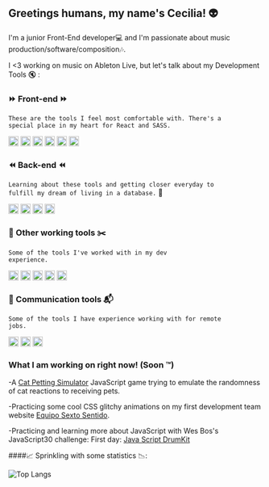 ## Greetings humans, my name's Cecilia! :alien:

I'm a junior Front-End developer:computer: and I'm passionate about music production/software/composition:notes:.

I <3 working on music on Ableton Live, but let's talk about my Development Tools :mute: : 

### :fast_forward: Front-end :fast_forward:

<code>These are the tools I feel most comfortable with. There's a special place in my heart for React and SASS.</code>

<p float="left"> 
<img height="20" src="https://camo.githubusercontent.com/c3d5a6c52978ae0176213b70f6a6733b2bfc379dd707648ab5058da3b48f097c/68747470733a2f2f696d672e736869656c64732e696f2f62616467652f48544d4c352d4533344632363f7374796c653d666c6174266c6162656c266c6f676f3d68746d6c35266c6f676f436f6c6f723d7768697465">
<img height="20" src="https://camo.githubusercontent.com/18706113cd59a36fb6f345a2a64aabe59e5a2e11aa9cf6a904323b30b986f4d9/68747470733a2f2f696d672e736869656c64732e696f2f62616467652f435353332d3135373242363f7374796c653d666c6174266c6162656c266c6f676f3d63737333266c6f676f436f6c6f723d7768697465">
<img height="20" src="https://camo.githubusercontent.com/83235f362e39910ca7f685d47fb36a5e1c3b438124f54c72e85736d5e2e40889/68747470733a2f2f696d672e736869656c64732e696f2f62616467652f536173732d4343363639393f7374796c653d666c6174266c6162656c266c6f676f3d73617373266c6f676f436f6c6f723d7768697465">
<img height="20" src="https://camo.githubusercontent.com/c5b174324c9238f02b9afc571d630036f008c13104ff5cb42f9047cab9e5f085/68747470733a2f2f696d672e736869656c64732e696f2f62616467652f426f6f7473747261702d3536334437433f7374796c653d666c6174266c6162656c266c6f676f3d626f6f747374726170266c6f676f436f6c6f723d7768697465">
<img height="20" src="https://camo.githubusercontent.com/a9c450c418ad659a7b6fd7b92881b296db2bde2e13fbbe91f9bb11294fab4edf/68747470733a2f2f696d672e736869656c64732e696f2f62616467652f4a6176615363726970742d3332333333303f7374796c653d666c6174266c6162656c266c6f676f3d6a617661736372697074266c6f676f436f6c6f723d463744463145">
<img height="20" src="https://camo.githubusercontent.com/45592c6a0925a46b074239c951d470d9ad332a8d4af4b1370a4a65832dd48e74/68747470733a2f2f696d672e736869656c64732e696f2f62616467652f52656163742d3230323332413f7374796c653d666c6174266c6162656c266c6f676f3d7265616374266c6f676f436f6c6f723d363144414642">
</p>

### :rewind: Back-end :rewind:

<code>Learning about these tools and getting closer everyday to fulfill my dream of living in a database.</code> :file_folder:

<p float="left">
<img height="20" src="https://camo.githubusercontent.com/597cb643280aa8e4a918c4df2590865c20434dda906426b05169e26a45c67946/68747470733a2f2f696d672e736869656c64732e696f2f62616467652f4e6f64652e6a732d3433383533443f7374796c653d666c6174266c6162656c266c6f676f3d6e6f64652e6a73266c6f676f436f6c6f723d7768697465">
<img height="20" src="https://camo.githubusercontent.com/e3f624d3f915e6b4957e75155d0291913f024be20c7995769ffec5c8f9221d67/68747470733a2f2f696d672e736869656c64732e696f2f62616467652f457870726573732e6a732d3430344435393f7374796c653d666c6174266c6162656c266c6f676f3d65787072657373266c6f676f436f6c6f723d7768697465">
<img height="20" src="https://camo.githubusercontent.com/c3fbb6a6cf0486584ef48ff4c8d74ad599ee3db1830c4e2cce8d3e09a920d34d/68747470733a2f2f696d672e736869656c64732e696f2f62616467652f53514c6974652d3037343035453f7374796c653d666c6174266c6162656c266c6f676f3d73716c697465266c6f676f436f6c6f723d7768697465">
<img height="20" src="https://camo.githubusercontent.com/b34364bd16db0a2c5126530de8828c1f6a83c95f351141245cf4e0eb9955ba27/68747470733a2f2f696d672e736869656c64732e696f2f62616467652f4d7953514c2d3030303030463f7374796c653d666c6174266c6162656c266c6f676f3d6d7973716c266c6f676f436f6c6f723d7768697465"> 
</p>

### :triangular_ruler: Other working tools :scissors:

<code>Some of the tools I've worked with in my dev experience.</code>

<p float="left"> 
<img height="20" src="https://camo.githubusercontent.com/de060ad512043abf6ce5bf047be83ab0acbbc2f4c478df91aafb8119993adb1b/68747470733a2f2f696d672e736869656c64732e696f2f62616467652f2d6769742d4630353033322e7376673f7374796c653d666c6174266c6162656c266c6f676f3d676974266c6f676f436f6c6f723d7768697465">
<img height="20" src="https://camo.githubusercontent.com/19fd23fc04f7404620653bc47bfe02914b05c735cb102bf3c526d2455acc6cb6/68747470733a2f2f696d672e736869656c64732e696f2f62616467652f2d6e706d2d4343333533342e7376673f7374796c653d666c6174266c6162656c266c6f676f3d6e706d266c6f676f436f6c6f723d7768697465">
<img height="20" src="https://camo.githubusercontent.com/e6c97326404d6b8121e5f960e47cac4c1ad0795fb1be151e85edd8d6018ef4e0/68747470733a2f2f696d672e736869656c64732e696f2f62616467652f2d67756c702d6366343634372e7376673f7374796c653d666c6174266c6162656c266c6f676f3d67756c70266c6f676f436f6c6f723d7768697465">
<img height="20" src="https://camo.githubusercontent.com/8ff33349c23f4efa762d628c56daa566c8d574f191dc47b5600e7cf2d191b049/68747470733a2f2f696d672e736869656c64732e696f2f62616467652f2d506f73746d616e2d6666366333372e7376673f7374796c653d666c6174266c6162656c266c6f676f3d706f73746d616e266c6f676f436f6c6f723d7768697465"> 
 <img height="20" src="https://camo.githubusercontent.com/31d79cd7978fd59e2cfb1cb2b91279ae0b4fcfdd3a3e86741eaddcb145987948/68747470733a2f2f696d672e736869656c64732e696f2f62616467652f2d5653253230436f64652d3030374143432e7376673f7374796c653d666c6174266c6162656c266c6f676f3d76697375616c2d73747564696f2d636f6465266c6f676f436f6c6f723d7768697465"> 
</p>

### :calling: Communication tools :mailbox_with_mail:

<code>Some of the tools I have experience working with for remote jobs. </code>
<p float="left"> 
<img height="20" src="https://camo.githubusercontent.com/f5a05d76a75e8005cda8053f465eed45896b0ba5bfdbacd1f5bc5064f94374ed/68747470733a2f2f696d672e736869656c64732e696f2f62616467652f536c61636b2d3441313534423f7374796c653d666c6174266c6162656c266c6f676f3d736c61636b266c6f676f436f6c6f723d7768697465">
<img height="20" src="https://camo.githubusercontent.com/c78da00058a0196ce7b15d1e9466ae5477bedad954f3139a0ca334d854dc5926/68747470733a2f2f696d672e736869656c64732e696f2f62616467652f7a6f6f6d2d3244384346463f7374796c653d666c6174266c6162656c266c6f676f3d7a6f6f6d266c6f676f436f6c6f723d7768697465">
<img height="20" src="https://camo.githubusercontent.com/72a1f2fe34a7180ba61f9af08569dad628f2b4a3eb1ff3f07cadc608607b1752/68747470733a2f2f696d672e736869656c64732e696f2f62616467652f446973636f72642d3732383944413f7374796c653d666c6174266c6162656c266c6f676f3d646973636f7264266c6f676f436f6c6f723d7768697465">
</p>

### What I am working on right now! (Soon :tm:)

-A [Cat Petting Simulator](https://github.com/ctalloc/Cat-Petting-Simulator) JavaScript game trying to emulate the randomness of cat reactions to receiving pets.

-Practicing some cool CSS glitchy animations on my first development team website [Equipo Sexto Sentido](https://github.com/ctalloc/Equipo-Sexto-Sentido).

-Practicing and learning more about JavaScript with Wes Bos's JavaScript30 challenge:
     First day: [Java Script DrumKit](https://github.com/ctalloc/JS-Oniric-DrumKit)
 

####:chart_with_upwards_trend: 	Sprinkling with some statistics :chart_with_downwards_trend:: 


![Top Langs](https://github-readme-stats.vercel.app/api/top-langs/?username=ctalloc&theme=tokyonight)




<!--
**ctalloc/ctalloc** is a ✨ _special_ ✨ repository because its `README.md` (this file) appears on your GitHub profile.

Here are some ideas to get you started:

- 🔭 I’m currently working on ...
- 🌱 I’m currently learning ...
- 👯 I’m looking to collaborate on ...
- 🤔 I’m looking for help with ...
- 💬 Ask me about ...
- 📫 How to reach me: ...
- 😄 Pronouns: ...
- ⚡ Fun fact: ...
-->
